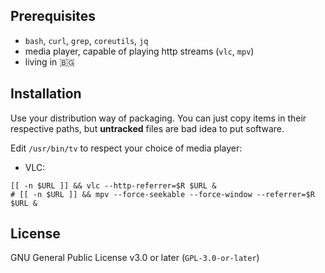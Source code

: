 Prerequisites
------
- `bash`, `curl`, `grep`, `coreutils`, `jq`
- media player, capable of playing http streams (`vlc`, `mpv`)
- living in 🇧🇬

Installation
---------
Use your distribution way of packaging. You can just copy items in their respective paths, but **untracked** files are bad idea to put software.

Edit `/usr/bin/tv` to respect your choice of media player:
- VLC:
```
[[ -n $URL ]] && vlc --http-referrer=$R $URL &
# [[ -n $URL ]] && mpv --force-seekable --force-window --referrer=$R $URL &
```

License
-----------
GNU General Public License v3.0 or later (`GPL-3.0-or-later`)
